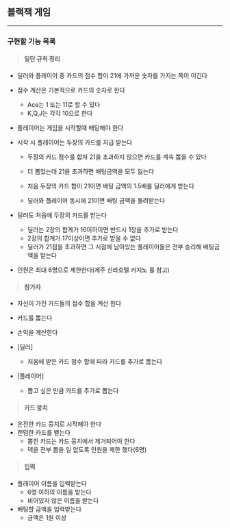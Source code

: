 ## 블랙잭 게임

---

### 구현할 기능 목록

> #### 일단 규칙 정리

- 딜러와 플레이어 중 카드의 점수 합이 21에 가까운 숫자를 가지는 쪽이 이긴다

- 점수 계산은 기본적으로 카드의 숫자로 한다

  - Ace는 1 또는 11로 할 수 있다
  - K,Q,J는 각각 10으로 한다

- 플레이어는 게임을 시작할때 배팅해야 한다

- 시작 시 플레이어는 두장의 카드를 지급 받는다

  - 두장의 카드 점수를 합쳐 21을 초과하지 않으면 카드를 계속 뽑을 수 있다
  - 더 뽑았는데 21을 초과하면 배팅금액을 모두 잃는다

  - 처음 두장의 카드 합이 21이면 배팅 금액의 1.5배를 딜러에게 받는다
  - 딜러와 플레이어 동시에 21이면 배팅 금액을 돌려받는다

- 딜러도 처음에 두장의 카드를 받는다

  - 딜러는 2장의 합계가 16이하이면 반드시 1장을 추가로 받는다
  - 2장의 합계가 17이상이면 추가로 받을 수 없다
  - 딜러가 21점을 초과하면 그 시점에 남아있는 플레이어들은 전부 승리해 배팅금액을 받는다

- 인원은 최대 6명으로 제한한다(제주 신라호텔 카지노 룰 참고)

> #### 참가자

- 자신이 가진 카드들의 점수 합을 계산 한다
- 카드를 뽑는다
- 손익을 계산한다

- [딜러]
  - 처음에 받은 카드 점수 합에 따라 카드를 추가로 뽑는다
- [플레이어]
  - 뽑고 싶은 만큼 카드를 추가로 뽑는다

> #### 카드 뭉치

- 온전한 카드 뭉치로 시작해야 한다
- 랜덤한 카드를 뱉는다
  - 뽑힌 카드는 카드 뭉치에서 제거되어야 한다
  - 덱을 전부 뽑을 일 없도록 인원을 제한 했다(6명)

> #### 입력

- 플레이어 이름을 입력받는다
  - 6명 이하의 이름을 받는다
  - 비어있지 않은 이름을 받는다
- 배팅할 금액을 입력받는다
  - 금액은 1원 이상